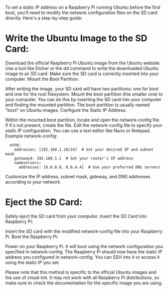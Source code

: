 To set a static IP address on a Raspberry Pi running Ubuntu before the first boot, you'll need to modify the network configuration files on the SD card directly. Here's a step-by-step guide:

# Write the Ubuntu Image to the SD Card:

Download the official Raspberry Pi Ubuntu image from the Ubuntu website.
Use a tool like Etcher or the dd command to write the downloaded Ubuntu image to an SD card. Make sure the SD card is correctly inserted into your computer.
Mount the Boot Partition:

After writing the image, your SD card will have two partitions: one for boot and one for the root filesystem.
Mount the boot partition (the smaller one) to your computer. You can do this by inserting the SD card into your computer and finding the mounted partition. The boot partition is usually named "boot" on Ubuntu images.
Configure the Static IP Address:

Within the mounted boot partition, locate and open the network-config file. If it's not present, create the file.
Edit the network-config file to specify your static IP configuration. You can use a text editor like Nano or Notepad.
Example network-config:

```
  eth0:
    addresses: [192.168.1.10/24]  # Set your desired IP and subnet mask
    gateway4: 192.168.1.1  # Set your router's IP address
    nameservers:
      addresses: [8.8.8.8, 8.8.4.4]  # Use your preferred DNS servers
```
Customize the IP address, subnet mask, gateway, and DNS addresses according to your network.

# Eject the SD Card:

Safely eject the SD card from your computer.
Insert the SD Card into Raspberry Pi:

Insert the SD card with the modified network-config file into your Raspberry Pi.
Boot the Raspberry Pi:

Power on your Raspberry Pi. It will boot using the network configuration you specified in network-config.
The Raspberry Pi should now have the static IP address you configured in network-config. You can SSH into it or access it using the static IP you set.

Please note that this method is specific to the official Ubuntu images and the use of cloud-init. It may not work with all Raspberry Pi distributions, so make sure to check the documentation for the specific image you are using.
